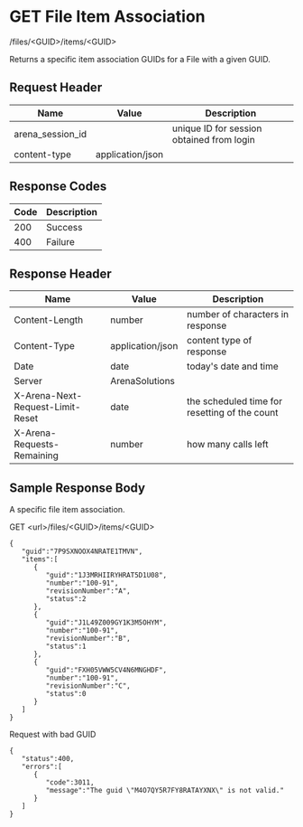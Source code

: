 # GET File Item Association


/files/&lt;GUID&gt;/items/&lt;GUID&gt;

Returns a specific item association GUIDs  for a File with a given GUID. 

## Request Header

| Name<br> | Value<br> | Description<br> |
|  --- |  --- |  --- | 
| arena_session_id<br> |   | unique ID for session obtained from login<br> |
| content\-type<br> | application/json<br> |   |

## Response Codes

| Code<br> | Description<br> |
|  --- |  --- | 
| 200<br> | Success<br> |
| 400<br> | Failure<br> |

## Response Header

| Name<br> | Value<br> | Description<br> |
|  --- |  --- |  --- | 
| Content\-Length<br> | number<br> | number of characters in response<br> |
| Content\-Type<br> | application/json<br> | content type of response<br> |
| Date<br> | date<br> | today's date and time<br> |
| Server<br> | ArenaSolutions<br> |   |
| X\-Arena\-Next\-Request\-Limit\-Reset<br> | date<br> | the scheduled time for resetting of the count<br> |
| X\-Arena\-Requests\-Remaining<br> | number<br> | how many calls left<br> |

## Sample Response Body
A specific file item association.

GET &lt;url&gt;/files/&lt;GUID&gt;/items/&lt;GUID&gt;

```
{  
   "guid":"7P9SXNOOX4NRATE1TMVN",
   "items":[  
      {  
         "guid":"1J3MRHIIRYHRAT5D1U08",
         "number":"100-91",
         "revisionNumber":"A",
         "status":2
      },
      {  
         "guid":"J1L49Z009GY1K3M5OHYM",
         "number":"100-91",
         "revisionNumber":"B",
         "status":1
      },
      {  
         "guid":"FXH05VWW5CV4N6MNGHDF",
         "number":"100-91",
         "revisionNumber":"C",
         "status":0
      }
   ]
}
```
Request with bad GUID

```
{  
   "status":400,
   "errors":[  
      {  
         "code":3011,
         "message":"The guid \"M4O7QY5R7FY8RATAYXNX\" is not valid."
      }
   ]
}
```
